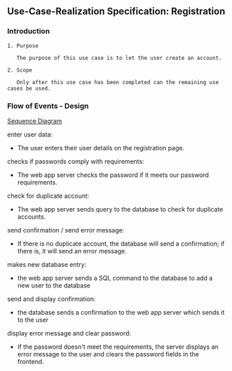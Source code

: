 
## Use-Case-Realization Specification: Registration


### Introduction

    1. Purpose

       The purpose of this use case is to let the user create an account.
    
    2. Scope
  
       Only after this use case has been completed can the remaining use cases be used.
    


### Flow of Events - Design

[Sequence Diagram](../images/Diagramme/Sequenzdiagramme/registrationPage.png)

enter user data:

- The user enters their user details on the registration page.
    
checks if passwords comply with requirements:

- The web app server checks the password if it meets our password requirements.

check for duplicate account:

- The web app server sends query to the database to check for duplicate accounts. 

send confirmation / send error message:

- If there is no duplicate account, the database will send a confirmation; if there is, it will send an error message.

makes new database entry:

- the web app server sends a SQL command to the database to add a new user to the database

send and display confirmation:

- the database sends a confirmation to the web app server which sends it to the user

display error message and clear password:

- If the password doesn't meet the requirements, the server displays an error message to the user and clears the password fields in the frontend.

